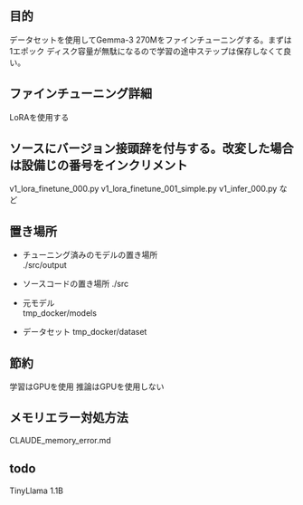 ## 目的
データセットを使用してGemma-3 270Mをファインチューニングする。まずは1エポック
ディスク容量が無駄になるので学習の途中ステップは保存しなくて良い。

## ファインチューニング詳細
LoRAを使用する

## ソースにバージョン接頭辞を付与する。改変した場合は設備じの番号をインクリメント
v1_lora_finetune_000.py
v1_lora_finetune_001_simple.py
v1_infer_000.py
など

## 置き場所
- チューニング済みのモデルの置き場所\
./src/output

- ソースコードの置き場所
./src

- 元モデル\
tmp_docker/models

- データセット
tmp_docker/dataset

## 節約
学習はGPUを使用
推論はGPUを使用しない

## メモリエラー対処方法
CLAUDE_memory_error.md

## todo
TinyLlama 1.1B
